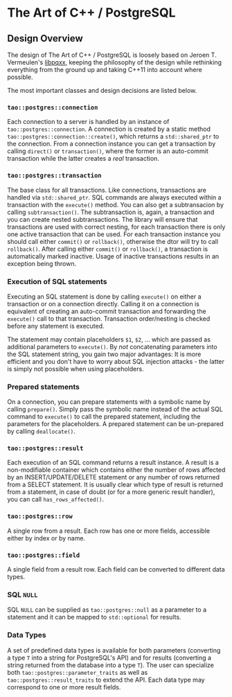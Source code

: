 # The Art of C++ / PostgreSQL

## Design Overview

The design of The Art of C++ / PostgreSQL is loosely based on Jeroen T. Vermeulen's [libpqxx](http://pqxx.org/development/libpqxx/), keeping the philosophy of the design while rethinking everything from the ground up and taking C++11 into account where possible.

The most important classes and design decisions are listed below.

### `tao::postgres::connection`

Each connection to a server is handled by an instance of `tao::postgres::connection`. A connection is created by a static method `tao::postgres::connection::create()`, which returns a `std::shared_ptr` to the connection. From a connection instance you can get a transaction by calling `direct()` or `transaction()`, where the former is an auto-commit transaction while the latter creates a *real* transaction.

### `tao::postgres::transaction`

The base class for all transactions. Like connections, transactions are handled via `std::shared_ptr`. SQL commands are always executed within a transaction with the `execute()` method. You can also get a subtransacion by calling `subtransaction()`. The subtransaction is, again, a transaction and you can create nested subtransactions. The library will ensure that transactions are used with correct nesting, for each transaction there is only one active transaction that can be used. For each transaction instance you should call either `commit()` or `rollback()`, otherwise the dtor will try to call `rollback()`. After calling either `commit()` or `rollback()`, a transaction is automatically marked inactive. Usage of inactive transactions results in an exception being thrown.

### Execution of SQL statements

Executing an SQL statement is done by calling `execute()` on either a transaction or on a connection directly. Calling it on a connection is equivalent of creating an auto-commit transaction and forwarding the `execute()` call to that transaction. Transaction order/nesting is checked before any statement is executed.

The statement may contain placeholders `$1`, `$2`, ... which are passed as additional parameters to `execute()`. By *not* concatenating parameters into the SQL statement string, you gain two major advantages: It is more efficient and you don't have to worry about SQL injection attacks - the latter is simply not possible when using placeholders.

### Prepared statements

On a connection, you can prepare statements with a symbolic name by calling `prepare()`. Simply pass the symbolic name instead of the actual SQL command to `execute()` to call the prepared statement, including the parameters for the placeholders. A prepared statement can be un-prepared by calling `deallocate()`.

### `tao::postgres::result`

Each execution of an SQL command returns a result instance. A result is a non-modifiable container which contains either the number of rows affected by an INSERT/UPDATE/DELETE statement or any number of rows returned from a SELECT statement. It is usually clear which type of result is returned from a statement, in case of doubt (or for a more generic result handler), you can call `has_rows_affected()`.

### `tao::postgres::row`

A single row from a result. Each row has one or more fields, accessible either by index or by name.

### `tao::postgres::field`

A single field from a result row. Each field can be converted to different data types.

### SQL `NULL`

SQL `NULL` can be supplied as `tao::postgres::null` as a parameter to a statement and it can be mapped to `std::optional` for results.

### Data Types

A set of predefined data types is available for both parameters (converting a type `T` into a string for PostgreSQL's API) and for results (converting a string returned from the database into a type `T`). The user can specialize both `tao::postgres::parameter_traits` as well as `tao::postgres::result_traits` to extend the API. Each data type may correspond to one or more result fields.
